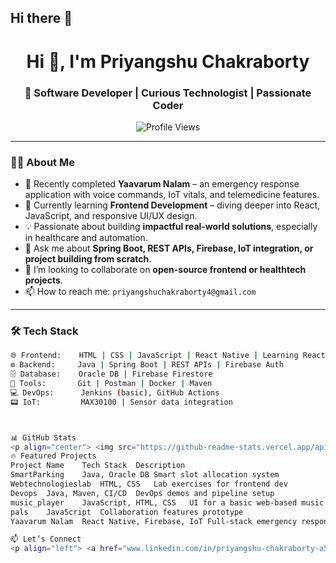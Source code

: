 ## Hi there 👋

<!--
**priyangshu-chakraborty/priyangshu-chakraborty** is a ✨ _special_ ✨ repository because its `README.md` (this file) appears on your GitHub profile.

Here are some ideas to get you started:

- 🔭 I’m currently working on ...
- 🌱 I’m currently learning ...
- 👯 I’m looking to collaborate on ...
- 🤔 I’m looking for help with ...
- 💬 Ask me about ...
- 📫 How to reach me: ...
- 😄 Pronouns: ...
- ⚡ Fun fact: ...
-->
<h1 align="center">Hi 👋, I'm Priyangshu Chakraborty</h1>
<h3 align="center">🚀 Software Developer | Curious Technologist | Passionate Coder</h3>

<p align="center">
  <img src="https://komarev.com/ghpvc/?username=priyangshu-chakraborty&label=Profile%20views&color=0e75b6&style=flat" alt="Profile Views" />
</p>

---

### 👨‍💻 About Me

- 🔭 Recently completed **Yaavarum Nalam** – an emergency response application with voice commands, IoT vitals, and telemedicine features.
- 🌱 Currently learning **Frontend Development** – diving deeper into React, JavaScript, and responsive UI/UX design.
- 💡 Passionate about building **impactful real-world solutions**, especially in healthcare and automation.
- 💬 Ask me about **Spring Boot, REST APIs, Firebase, IoT integration, or project building from scratch**.
- 🤝 I’m looking to collaborate on **open-source frontend or healthtech projects**.
- 📫 How to reach me: `priyangshuchakraborty4@gmail.com`

---

### 🛠️ Tech Stack

```bash
🌐 Frontend:    HTML | CSS | JavaScript | React Native | Learning React.js
⚙️ Backend:     Java | Spring Boot | REST APIs | Firebase Auth
🗄️ Database:    Oracle DB | Firebase Firestore
🔧 Tools:       Git | Postman | Docker | Maven
💻 DevOps:      Jenkins (basic), GitHub Actions
📟 IoT:         MAX30100 | Sensor data integration



📊 GitHub Stats
<p align="center"> <img src="https://github-readme-stats.vercel.app/api?username=priyangshu-chakraborty&show_icons=true&theme=radical" width="48%" /> <img src="https://github-readme-streak-stats.herokuapp.com/?user=priyangshu-chakraborty&theme=radical" width="48%" /> </p>
🔥 Featured Projects
Project Name	Tech Stack	Description
SmartParking	Java, Oracle DB	Smart slot allocation system
Webtechnologieslab	HTML, CSS	Lab exercises for frontend dev
Devops	Java, Maven, CI/CD	DevOps demos and pipeline setup
music_player	JavaScript, HTML, CSS	UI for a basic web-based music player
pals	JavaScript	Collaboration features prototype
Yaavarum Nalam	React Native, Firebase, IoT	Full-stack emergency response application

📫 Let’s Connect
<p align="left"> <a href="www.linkedin.com/in/priyangshu-chakraborty-a52686244" target="_blank"> <img src="https://img.shields.io/badge/LinkedIn-blue?style=for-the-badge&logo=linkedin&logoColor=white"/> </a> <a href="mailto:your-email@example.com" target="_blank"> <img src="https://img.shields.io/badge/Gmail-D14836?style=for-the-badge&logo=gmail&logoColor=white"/> </a> </p>
